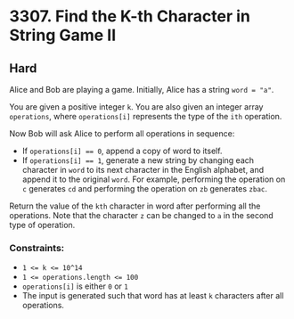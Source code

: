 # 3307. Find the K-th Character in String Game II

## Hard

Alice and Bob are playing a game. Initially, Alice has a string `word = "a"`.

You are given a positive integer `k`. You are also given an integer array `operations`, where `operations[i]` represents
the type of the `ith` operation.

Now Bob will ask Alice to perform all operations in sequence:

- If `operations[i] == 0`, append a copy of word to itself.
- If `operations[i] == 1`, generate a new string by changing each character in `word` to its next character in the
  English alphabet, and append it to the original `word`. For example, performing the operation on `c` generates `cd`
  and performing the operation on `zb` generates `zbac`.

Return the value of the `kth` character in word after performing all the operations. Note that the character `z` can be
changed to `a` in the second type of operation.

### Constraints:

- `1 <= k <= 10^14`
- `1 <= operations.length <= 100`
- `operations[i]` is either `0` or `1`
- The input is generated such that word has at least `k` characters after all operations.
